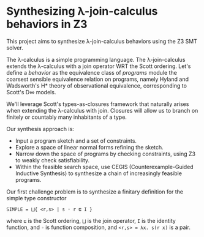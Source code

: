 # Synthesizing λ-join-calculus behaviors in Z3

This project aims to synthesize λ-join-calculus behaviors using the Z3 SMT solver.

The λ-calculus is a simple programming language.
The λ-join-calculus extends the λ-calculus with a join operator WRT the Scott ordering.
Let's define a _behavior_ as the equivalence class of _programs_ module the coarsest sensible equivalence relation on programs, namely Hyland and Wadsworth's H* theory of
observational equivalence, corresponding to Scott's D∞ models.

We'll leverage Scott's types-as-closures framework that naturally arises when
extending the λ-calculus with join.
Closures will allow us to branch on finitely or countably many inhabitants of a type.

Our synthesis approach is:
- Input a program sketch and a set of constraints.
- Explore a space of linear normal forms refining the sketch.
- Narrow down the space of programs by checking constraints, using Z3 to weakly
  check satisfiability.
- Within the feasible search space, use CEGIS (Counterexample-Guided Inductive
  Synthesis) to synthesize a chain of increasingly feasible programs.

Our first challenge problem is to synthesize a finitary definition for the
simple type constructor
```
SIMPLE = ⨆{ <r,s> | s ◦ r ⊑ I }
```
where `⊑` is the Scott ordering, `⨆` is the join operator, `I` is the identity
function, and `◦` is function composition, and `<r,s> = λx. s(r x)` is a pair.